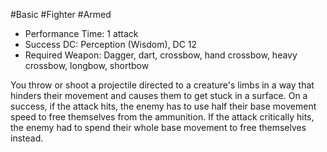 #Basic #Fighter #Armed
 
- Performance Time: 1 attack
- Success DC: Perception (Wisdom), DC 12
- Required Weapon: Dagger, dart, crossbow, hand crossbow, heavy crossbow, longbow, shortbow
 
You throw or shoot a projectile directed to a creature's limbs in a way that hinders their movement and causes them to get stuck in a surface. On a success, if the attack hits, the enemy has to use half their base movement speed to free themselves from the ammunition. If the attack critically hits, the enemy had to spend their whole base movement to free themselves instead.